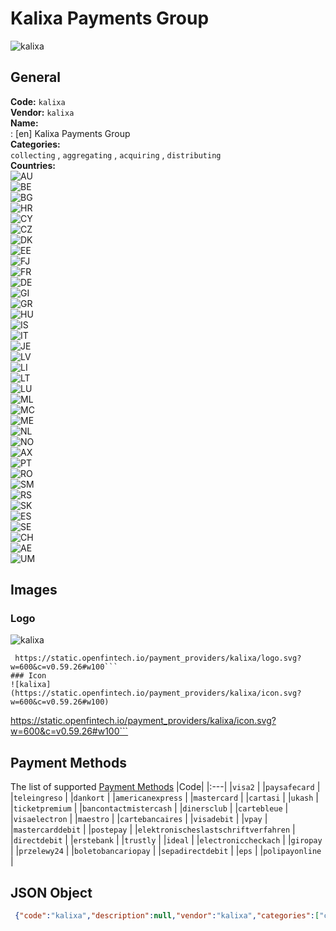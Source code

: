 # Kalixa Payments Group 
![kalixa](https://static.openfintech.io/payment_providers/kalixa/logo.svg?w=600&c=v0.59.26#w100)  
## General 
**Code:** `kalixa`  
**Vendor:** `kalixa`  
**Name:**  
:	[en] Kalixa Payments Group  
**Categories:**  
`collecting`  , `aggregating`  , `acquiring`  , `distributing`  
**Countries:**  
![AU](https://cdnjs.cloudflare.com/ajax/libs/flag-icon-css/3.3.0/flags/4x3/AU.svg#w24)  
![BE](https://cdnjs.cloudflare.com/ajax/libs/flag-icon-css/3.3.0/flags/4x3/BE.svg#w24)  
![BG](https://cdnjs.cloudflare.com/ajax/libs/flag-icon-css/3.3.0/flags/4x3/BG.svg#w24)  
![HR](https://cdnjs.cloudflare.com/ajax/libs/flag-icon-css/3.3.0/flags/4x3/HR.svg#w24)  
![CY](https://cdnjs.cloudflare.com/ajax/libs/flag-icon-css/3.3.0/flags/4x3/CY.svg#w24)  
![CZ](https://cdnjs.cloudflare.com/ajax/libs/flag-icon-css/3.3.0/flags/4x3/CZ.svg#w24)  
![DK](https://cdnjs.cloudflare.com/ajax/libs/flag-icon-css/3.3.0/flags/4x3/DK.svg#w24)  
![EE](https://cdnjs.cloudflare.com/ajax/libs/flag-icon-css/3.3.0/flags/4x3/EE.svg#w24)  
![FJ](https://cdnjs.cloudflare.com/ajax/libs/flag-icon-css/3.3.0/flags/4x3/FJ.svg#w24)  
![FR](https://cdnjs.cloudflare.com/ajax/libs/flag-icon-css/3.3.0/flags/4x3/FR.svg#w24)  
![DE](https://cdnjs.cloudflare.com/ajax/libs/flag-icon-css/3.3.0/flags/4x3/DE.svg#w24)  
![GI](https://cdnjs.cloudflare.com/ajax/libs/flag-icon-css/3.3.0/flags/4x3/GI.svg#w24)  
![GR](https://cdnjs.cloudflare.com/ajax/libs/flag-icon-css/3.3.0/flags/4x3/GR.svg#w24)  
![HU](https://cdnjs.cloudflare.com/ajax/libs/flag-icon-css/3.3.0/flags/4x3/HU.svg#w24)  
![IS](https://cdnjs.cloudflare.com/ajax/libs/flag-icon-css/3.3.0/flags/4x3/IS.svg#w24)  
![IT](https://cdnjs.cloudflare.com/ajax/libs/flag-icon-css/3.3.0/flags/4x3/IT.svg#w24)  
![JE](https://cdnjs.cloudflare.com/ajax/libs/flag-icon-css/3.3.0/flags/4x3/JE.svg#w24)  
![LV](https://cdnjs.cloudflare.com/ajax/libs/flag-icon-css/3.3.0/flags/4x3/LV.svg#w24)  
![LI](https://cdnjs.cloudflare.com/ajax/libs/flag-icon-css/3.3.0/flags/4x3/LI.svg#w24)  
![LT](https://cdnjs.cloudflare.com/ajax/libs/flag-icon-css/3.3.0/flags/4x3/LT.svg#w24)  
![LU](https://cdnjs.cloudflare.com/ajax/libs/flag-icon-css/3.3.0/flags/4x3/LU.svg#w24)  
![ML](https://cdnjs.cloudflare.com/ajax/libs/flag-icon-css/3.3.0/flags/4x3/ML.svg#w24)  
![MC](https://cdnjs.cloudflare.com/ajax/libs/flag-icon-css/3.3.0/flags/4x3/MC.svg#w24)  
![ME](https://cdnjs.cloudflare.com/ajax/libs/flag-icon-css/3.3.0/flags/4x3/ME.svg#w24)  
![NL](https://cdnjs.cloudflare.com/ajax/libs/flag-icon-css/3.3.0/flags/4x3/NL.svg#w24)  
![NO](https://cdnjs.cloudflare.com/ajax/libs/flag-icon-css/3.3.0/flags/4x3/NO.svg#w24)  
![AX](https://cdnjs.cloudflare.com/ajax/libs/flag-icon-css/3.3.0/flags/4x3/AX.svg#w24)  
![PT](https://cdnjs.cloudflare.com/ajax/libs/flag-icon-css/3.3.0/flags/4x3/PT.svg#w24)  
![RO](https://cdnjs.cloudflare.com/ajax/libs/flag-icon-css/3.3.0/flags/4x3/RO.svg#w24)  
![SM](https://cdnjs.cloudflare.com/ajax/libs/flag-icon-css/3.3.0/flags/4x3/SM.svg#w24)  
![RS](https://cdnjs.cloudflare.com/ajax/libs/flag-icon-css/3.3.0/flags/4x3/RS.svg#w24)  
![SK](https://cdnjs.cloudflare.com/ajax/libs/flag-icon-css/3.3.0/flags/4x3/SK.svg#w24)  
![ES](https://cdnjs.cloudflare.com/ajax/libs/flag-icon-css/3.3.0/flags/4x3/ES.svg#w24)  
![SE](https://cdnjs.cloudflare.com/ajax/libs/flag-icon-css/3.3.0/flags/4x3/SE.svg#w24)  
![CH](https://cdnjs.cloudflare.com/ajax/libs/flag-icon-css/3.3.0/flags/4x3/CH.svg#w24)  
![AE](https://cdnjs.cloudflare.com/ajax/libs/flag-icon-css/3.3.0/flags/4x3/AE.svg#w24)  
![UM](https://cdnjs.cloudflare.com/ajax/libs/flag-icon-css/3.3.0/flags/4x3/UM.svg#w24)  
 
## Images 
### Logo 
![kalixa](https://static.openfintech.io/payment_providers/kalixa/logo.svg?w=600&c=v0.59.26#w100)  
```
 https://static.openfintech.io/payment_providers/kalixa/logo.svg?w=600&c=v0.59.26#w100```  
### Icon 
![kalixa](https://static.openfintech.io/payment_providers/kalixa/icon.svg?w=600&c=v0.59.26#w100)  
```
 https://static.openfintech.io/payment_providers/kalixa/icon.svg?w=600&c=v0.59.26#w100```  
## Payment Methods 
The list of supported  [Payment Methods](#) 
|Code| 
|:---| 
|`visa2` | 
|`paysafecard` | 
|`teleingreso` | 
|`dankort` | 
|`americanexpress` | 
|`mastercard` | 
|`cartasi` | 
|`ukash` | 
|`ticketpremium` | 
|`bancontactmistercash` | 
|`dinersclub` | 
|`cartebleue` | 
|`visaelectron` | 
|`maestro` | 
|`cartebancaires` | 
|`visadebit` | 
|`vpay` | 
|`mastercarddebit` | 
|`postepay` | 
|`elektronischeslastschriftverfahren` | 
|`directdebit` | 
|`erstebank` | 
|`trustly` | 
|`ideal` | 
|`electroniccheckach` | 
|`giropay` | 
|`przelewy24` | 
|`boletobancariopay` | 
|`sepadirectdebit` | 
|`eps` | 
|`polipayonline` | 
 
## JSON Object 
```json
 {"code":"kalixa","description":null,"vendor":"kalixa","categories":["collecting","aggregating","acquiring","distributing"],"countries":["AU","BE","BG","HR","CY","CZ","DK","EE","FJ","FR","DE","GI","GR","HU","IS","IT","JE","LV","LI","LT","LU","ML","MC","ME","NL","NO","AX","PT","RO","SM","RS","SK","ES","SE","CH","AE","UM"],"payment_method":["visa2","paysafecard","teleingreso","dankort","americanexpress","mastercard","cartasi","ukash","ticketpremium","bancontactmistercash","dinersclub","cartebleue","visaelectron","maestro","cartebancaires","visadebit","vpay","mastercarddebit","postepay","elektronischeslastschriftverfahren","directdebit","erstebank","trustly","ideal","electroniccheckach","giropay","przelewy24","boletobancariopay","sepadirectdebit","eps","polipayonline"],"payout_method":null,"metadata":{"about_payments_code":"kalixa"},"name":{"en":"Kalixa Payments Group"}}```  
